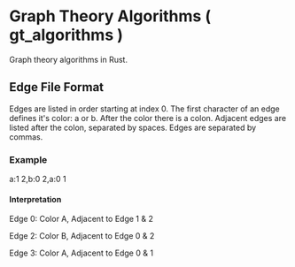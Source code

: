 # Graph Theory Algorithms ( gt_algorithms )
Graph theory algorithms in Rust.

## Edge File Format
Edges are listed in order starting at index 0.  The first character of an edge defines it's color: a or b.  After the color there is a colon.  Adjacent edges are listed after the colon, separated by spaces.  Edges are separated by commas.

### Example
a:1 2,b:0 2,a:0 1

#### Interpretation
Edge 0: Color A, Adjacent to Edge 1 & 2

Edge 2: Color B, Adjacent to Edge 0 & 2

Edge 3: Color A, Adjacent to Edge 0 & 1
